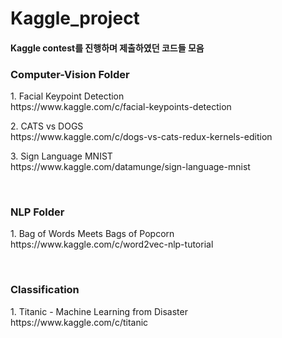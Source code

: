 # Kaggle_project

#### Kaggle contest를 진행하며 제출하였던 코드들 모음


<h3>Computer-Vision Folder</h3>
<p>1. Facial Keypoint Detection<br>
https://www.kaggle.com/c/facial-keypoints-detection</p>

<p>2. CATS vs DOGS<br>
https://www.kaggle.com/c/dogs-vs-cats-redux-kernels-edition</p>

<p>3. Sign Language MNIST<br>
https://www.kaggle.com/datamunge/sign-language-mnist</p>

<br><h3>NLP Folder</h3>
<p>1. Bag of Words Meets Bags of Popcorn<br>
https://www.kaggle.com/c/word2vec-nlp-tutorial</p>

<br><h3>Classification</h3>
<p>1. Titanic - Machine Learning from Disaster<br>
https://www.kaggle.com/c/titanic</p>
